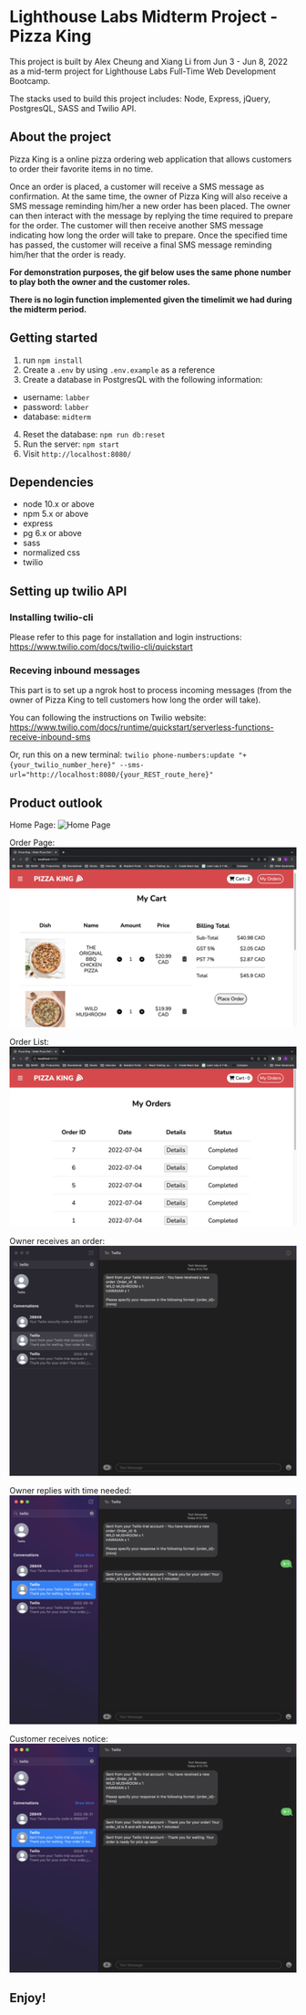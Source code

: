 # Lighthouse Labs Midterm Project - **Pizza King**

This project is built by Alex Cheung and Xiang Li from Jun 3 - Jun 8, 2022 as a mid-term project for Lighthouse Labs Full-Time Web Development Bootcamp.

The stacks used to build this project includes: Node, Express, jQuery, PostgresQL, SASS and Twilio API.

## About the project

Pizza King is a online pizza ordering web application that allows customers to order their favorite items in no time.

Once an order is placed, a customer will receive a SMS message as confirmation. At the same time, the owner of Pizza King will also receive a SMS message reminding him/her a new order has been placed. The owner can then interact with the message by replying the time required to prepare for the order. The customer will then receive another SMS message indicating how long the order will take to prepare. Once the specified time has passed, the customer will receive a final SMS message reminding him/her that the order is ready.

**For demonstration purposes, the gif below uses the same phone number to play both the owner and the customer roles.**

**There is no login function implemented given the timelimit we had during the midterm period.**

## Getting started

1. run `npm install`
2. Create a `.env` by using `.env.example` as a reference
3. Create a database in PostgresQL with the following information:

- username: `labber`
- password: `labber`
- database: `midterm`

4. Reset the database: `npm run db:reset`
5. Run the server: `npm start`
6. Visit `http://localhost:8080/`

## Dependencies

- node 10.x or above
- npm 5.x or above
- express
- pg 6.x or above
- sass
- normalized css
- twilio

## Setting up twilio API

### Installing twilio-cli

Please refer to this page for installation and login instructions: https://www.twilio.com/docs/twilio-cli/quickstart

### Receving inbound messages

This part is to set up a ngrok host to process incoming messages (from the owner of Pizza King to tell customers how long the order will take).

You can following the instructions on Twilio website: https://www.twilio.com/docs/runtime/quickstart/serverless-functions-receive-inbound-sms

Or, run this on a new terminal:
`twilio phone-numbers:update "+{your_twilio_number_here}" --sms-url="http://localhost:8080/{your_REST_route_here}"`

## Product outlook

Home Page:
![Home Page](https://github.com/kowo0403hk/yummy/blob/master/docs/Pizza-Home.png?raw=true)

Order Page:
![Order Page](https://github.com/kowo0403hk/yummy/blob/master/docs/Pizza-Order.png?raw=true)

Order List:
![Order History](https://github.com/kowo0403hk/yummy/blob/master/docs/Pizza-History.png?raw=true)

Owner receives an order:
![Owner receives order](https://github.com/kowo0403hk/yummy/blob/master/docs/Owner-receive-order.png?raw=true)

Owner replies with time needed:
![Owner reply](https://github.com/kowo0403hk/yummy/blob/master/docs/Owner-reply-with-time.png?raw=true)

Customer receives notice:
![Customer notice](https://github.com/kowo0403hk/yummy/blob/master/docs/Customer-receive-notice.png?raw=true)

## **Enjoy!**
